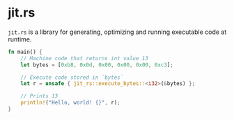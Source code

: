 # jit.rs

`jit.rs` is a library for generating, optimizing and running executable code at runtime.

```rust
fn main() {
    // Machine code that returns int value 13
    let bytes = [0xb8, 0x0d, 0x00, 0x00, 0x00, 0xc3];

    // Execute code stored in `bytes`
    let r = unsafe { jit_rs::execute_bytes::<i32>(&bytes) };

    // Prints 13
    println!("Hello, world! {}", r);
}
```